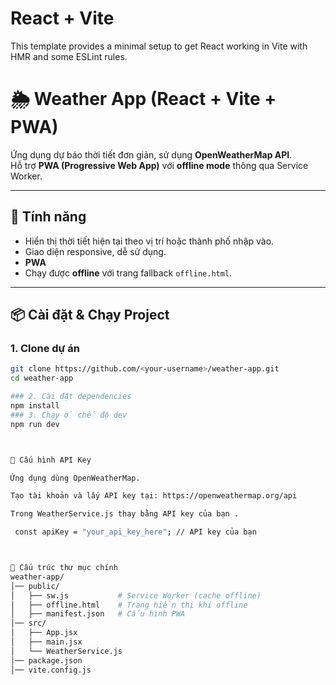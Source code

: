 # React + Vite

This template provides a minimal setup to get React working in Vite with HMR and some ESLint rules.



# 🌦 Weather App (React + Vite + PWA)

Ứng dụng dự báo thời tiết đơn giản, sử dụng **OpenWeatherMap API**.  
Hỗ trợ **PWA (Progressive Web App)** với **offline mode** thông qua Service Worker.

---

## 🚀 Tính năng
- Hiển thị thời tiết hiện tại theo vị trí hoặc thành phố nhập vào.
- Giao diện responsive, dễ sử dụng.
-  **PWA**
- Chạy được **offline** với trang fallback `offline.html`.

---

## 📦 Cài đặt & Chạy Project

### 1. Clone dự án
```bash
git clone https://github.com/<your-username>/weather-app.git
cd weather-app

### 2. Cài đặt dependencies 
npm install
### 3. Chạy ở chế độ dev
npm run dev



🔑 Cấu hình API Key

Ứng dụng dùng OpenWeatherMap.

Tạo tài khoản và lấy API key tại: https://openweathermap.org/api

Trong WeatherService.js thay bằng API key của bạn .

 const apiKey = "your_api_key_here"; // API key của bạn



📂 Cấu trúc thư mục chính
weather-app/
│── public/
│   ├── sw.js           # Service Worker (cache offline)
│   ├── offline.html    # Trang hiển thị khi offline
│   ├── manifest.json   # Cấu hình PWA
│── src/
│   ├── App.jsx
│   ├── main.jsx
│   └── WeatherService.js
│── package.json
│── vite.config.js
